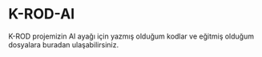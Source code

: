 # K-ROD-AI
K-ROD projemizin AI ayağı için yazmış olduğum kodlar ve eğitmiş olduğum dosyalara buradan ulaşabilirsiniz.
